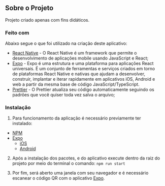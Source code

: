 ## Sobre o Projeto

Projeto criado apenas com fins didáticos.

### Feito com

Abaixo segue o que foi utilizado na criação deste aplicativo:

- [React Native](http://facebook.github.io/react-native/) - O React Native é um framework que permite o desenvolvimento de aplicações mobile usando JavaScript e React;
- [Expo](https://expo.dev/) - Expo é uma estrutura e uma plataforma para aplicações React universais. É um conjunto de ferramentas e serviços criados em torno de plataformas React Native e nativas que ajudam a desenvolver, construir, implantar e iterar rapidamente em aplicativos iOS, Android e web a partir da mesma base de código JavaScript/TypeScript.
- [Prettier](https://prettier.io/) - O Prettier atualiza seu código automaticamente seguindo os padrões que você quiser toda vez salva o arquivo;

### Instalação

1. Para funcionamento da aplicação é necessário previamente ter instalado:

- [NPM](https://docs.npmjs.com/downloading-and-installing-node-js-and-npm)
- [Expo](https://expo.dev/)
  - [iOS](https://apps.apple.com/br/app/expo-go/id982107779)
  - [Android](https://play.google.com/store/apps/details?id=host.exp.exponent&hl=pt_BR&gl=US)
  
2. Após a instalação dos pacotes, e do aplicativo execute dentro da raiz do projeto por meio do terminal o comando:
`npm run start`

3. Por fim, será aberto uma janela com seu navegador e é necessário escanear o código QR com o aplicativo [Expo](https://expo.dev/).

